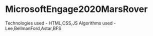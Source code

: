 # MicrosoftEngage2020MarsRover
Technologies used - HTML,CSS,JS
Algorithms used - Lee,BellmanFord,Astar,BFS
